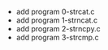 - add program 0-strcat.c
- add program 1-strncat.c
- add program 2-strncpy.c
- add program 3-strcmp.c
